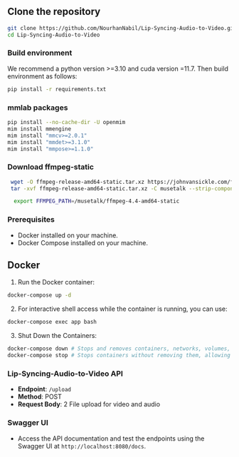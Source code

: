 

## Clone the repository
```bash
git clone https://github.com/NourhanNabil/Lip-Syncing-Audio-to-Video.git
cd Lip-Syncing-Audio-to-Video
```

### Build environment

We recommend a python version >=3.10 and cuda version =11.7. Then build environment as follows:

``` bash 
pip install -r requirements.txt
```

### mmlab packages
``` bash 
pip install --no-cache-dir -U openmim 
mim install mmengine 
mim install "mmcv>=2.0.1" 
mim install "mmdet>=3.1.0" 
mim install "mmpose>=1.1.0" 
```
### Download ffmpeg-static
``` bash
 wget -O ffmpeg-release-amd64-static.tar.xz https://johnvansickle.com/ffmpeg/releases/ffmpeg-release-amd64-static.tar.xz
 tar -xvf ffmpeg-release-amd64-static.tar.xz -C musetalk --strip-components=1
```
``` bash
  export FFMPEG_PATH=/musetalk/ffmpeg-4.4-amd64-static
``` 

### Prerequisites
- Docker installed on your machine.
- Docker Compose installed on your machine.

## Docker

1. Run the Docker container:
``` bash 
docker-compose up -d
```
2. For interactive shell access while the container is running, you can use:
``` bash 
docker-compose exec app bash
```
3. Shut Down the Containers:
```bash
docker-compose down # Stops and removes containers, networks, volumes, and other services.
docker-compose stop # Stops containers without removing them, allowing you to start them again later.
```

### Lip-Syncing-Audio-to-Video API
- **Endpoint**: `/upload`
- **Method**: POST
- **Request Body**: 2 File upload for video and audio

### Swagger UI
- Access the API documentation and test the endpoints using the Swagger UI at `http://localhost:8080/docs`. 








